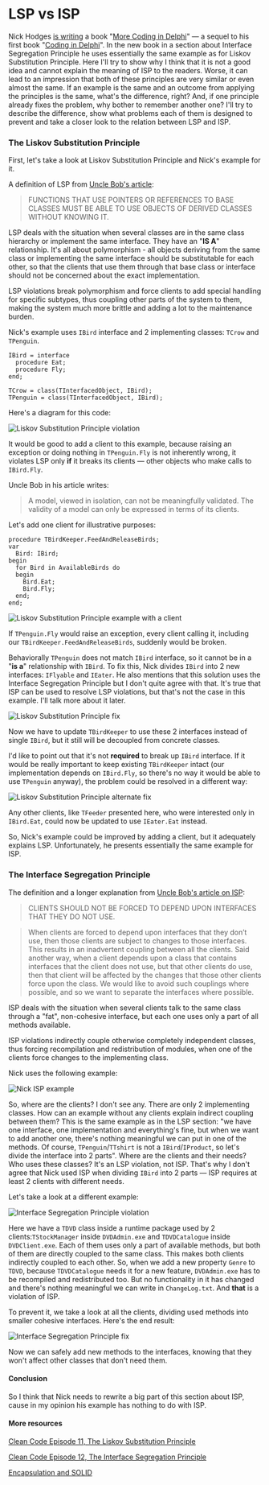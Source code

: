 # LSP vs ISP

Nick Hodges [is writing][coding in delphi group] a book "[More Coding in Delphi][more coding]" — a sequel to his first book "[Coding in Delphi][coding in delphi]". In the new book in a section about Interface Segregation Principle he uses essentially the same example as for Liskov Substitution Principle. Here I'll try to show why I think that it is not a good idea and cannot explain the meaning of ISP to the readers. Worse, it can lead to an impression that both of these principles are very similar or even almost the same. If an example is the same and an outcome from applying the principles is the same, what's the difference, right? And, if one principle already fixes the problem, why bother to remember another one? I'll try to describe the difference, show what problems each of them is designed to prevent and take a closer look to the relation between LSP and ISP.

### The Liskov Substitution Principle

First, let's take a look at Liskov Substitution Principle and Nick's example for it.

A definition of LSP from [Uncle Bob's article][uncle bob LSP]:

> FUNCTIONS THAT USE POINTERS OR REFERENCES TO BASE CLASSES MUST BE ABLE TO USE OBJECTS OF DERIVED CLASSES WITHOUT KNOWING IT.

LSP deals with the situation when several classes are in the same class hierarchy or implement the same interface. They have an "**IS A**" relationship. It's all about polymorphism - all objects deriving from the same class or implementing the same interface should be substitutable for each other, so that the clients that use them through that base class or interface should not be concerned about the exact implementation.

LSP violations break polymorphism and force clients to add special handling for specific subtypes, thus coupling other parts of the system to them, making the system much more brittle and adding a lot to the maintenance burden.

Nick's example uses `IBird` interface and 2 implementing classes: `TCrow` and `TPenguin`.

    IBird = interface
      procedure Eat;
      procedure Fly;
    end;

    TCrow = class(TInterfacedObject, IBird);
    TPenguin = class(TInterfacedObject, IBird);

Here's a diagram for this code:

![Liskov Substitution Principle violation](http://yuml.me/c3310b60)

It would be good to add a client to this example, because raising an exception or doing nothing in `TPenguin.Fly` is not inherently wrong, it violates LSP only **if** it breaks its clients — other objects who make calls to `IBird.Fly`.

Uncle Bob in his article writes:

> A model, viewed in isolation, can not be meaningfully validated. The validity of a model can only be expressed in terms of its clients.

Let's add one client for illustrative purposes:

    procedure TBirdKeeper.FeedAndReleaseBirds;
    var
      Bird: IBird;
    begin
      for Bird in AvailableBirds do
      begin
        Bird.Eat;
        Bird.Fly;
      end;
    end;

![Liskov Substitution Principle example with a client](http://yuml.me/044ab873)

If `TPenguin.Fly` would raise an exception, every client calling it, including our `TBirdKeeper.FeedAndReleaseBirds`, suddenly would be broken.

Behaviorally `TPenguin` does not match `IBird` interface, so it cannot be in a "**is a**" relationship with `IBird`. To fix this, Nick divides `IBird` into 2 new interfaces: `IFlyable` and `IEater`. He also mentions that this solution uses the Interface Segregation Principle but I don't quite agree with that. It's true that ISP can be used to resolve LSP violations, but that's not the case in this example. I'll talk more about it later.

![Liskov Substitution Principle fix](http://yuml.me/a84f2d45)

Now we have to update `TBirdKeeper` to use these 2 interfaces instead of single `IBird`, but it still will be decoupled from concrete classes.

I'd like to point out that it's not **required** to break up `IBird` interface. If it would be really important to keep existing `TBirdKeeper` intact (our implementation depends on `IBird.Fly`, so there's no way it would be able to use `TPenguin` anyway), the problem could be resolved in a different way:

![Liskov Substitution Principle alternate fix](http://yuml.me/f3650171)

Any other clients, like `TFeeder` presented here, who were interested only in `IBird.Eat`, could now be updated to use `IEater.Eat` instead.

So, Nick's example could be improved by adding a client, but it adequately explains LSP. Unfortunately, he presents essentially the same example for ISP.

### The Interface Segregation Principle

The definition and a longer explanation from [Uncle Bob's article on ISP][uncle bob ISP]:

> CLIENTS SHOULD NOT BE FORCED TO DEPEND UPON INTERFACES THAT THEY DO NOT USE.

> When clients are forced to depend upon interfaces that they don’t use, then those clients
> are subject to changes to those interfaces. This results in an inadvertent coupling between
> all the clients. Said another way, when a client depends upon a class that contains interfaces
> that the client does not use, but that other clients do use, then that client will be
> affected by the changes that those other clients force upon the class. We would like to
> avoid such couplings where possible, and so we want to separate the interfaces where possible.

ISP deals with the situation when several clients talk to the same class through a "fat", non-cohesive interface, but each one uses only a part of all methods available.

ISP violations indirectly couple otherwise completely independent classes, thus forcing recompilation and redistribution of modules, when one of the clients force changes to the implementing class.

Nick uses the following example:

![Nick ISP example](http://yuml.me/6b1bff46)

So, where are the clients? I don't see any. There are only 2 implementing classes. How can an example without any clients explain indirect coupling between them? This is the same example as in the LSP section: "we have one interface, one implementation and everything's fine, but when we want to add another one, there's nothing meaningful we can put in one of the methods. Of course, `TPenguin`/`TTshirt` is not a `IBird`/`IProduct`, so let's divide the interface into 2 parts". Where are the clients and their needs? Who uses these classes? It's an LSP violation, not ISP. That's why I don't agree that Nick used ISP when dividing `IBird` into 2 parts — ISP requires at least 2 clients with different needs.

Let's take a look at a different example:

![Interface Segregation Principle violation](http://yuml.me/63c0b4a5)

Here we have a `TDVD` class inside a runtime package used by 2 clients:`TStockManager` inside `DVDAdmin.exe` and `TDVDCatalogue` inside `DVDClient.exe`. Each of them uses only a part of available methods, but both of them are directly coupled to the same class. This makes both clients indirectly coupled to each other. So, when we add a new property `Genre` to `TDVD`, because `TDVDCatalogue` needs it for a new feature, `DVDAdmin.exe` has to be recompiled and redistributed too. But no functionality in it has changed and there's nothing meaningful we can write in `ChangeLog.txt`. And **that** is a violation of ISP.

To prevent it, we take a look at all the clients, dividing used methods into smaller cohesive interfaces. Here's the end result:

![Interface Segregation Principle fix](http://yuml.me/47e2d8a8)

Now we can safely add new methods to the interfaces, knowing that they won't affect other classes that don't need them.

#### Conclusion

So I think that Nick needs to rewrite a big part of this section about ISP, cause in my opinion his example has nothing to do with ISP.

#### More resources

[Clean Code Episode 11, The Liskov Substitution Principle](https://cleancoders.com/episode/clean-code-episode-11-p1/show)

[Clean Code Episode 12, The Interface Segregation Principle](https://cleancoders.com/episode/clean-code-episode-12/show)

[Encapsulation and SOLID](http://www.pluralsight.com/courses/encapsulation-solid)

[coding in delphi group]: https://plus.google.com/u/0/communities/110978417023349293804
[more coding]: https://leanpub.com/morecodingindelphi
[coding in delphi]: https://leanpub.com/codingindelphi
[uncle bob LSP]: https://web.archive.org/web/20150905081110/http://www.objectmentor.com/resources/articles/lsp.pdf
[uncle bob ISP]: https://web.archive.org/web/20150905081110/http://www.objectmentor.com/resources/articles/isp.pdf
[role interface]: http://martinfowler.com/bliki/RoleInterface.html
